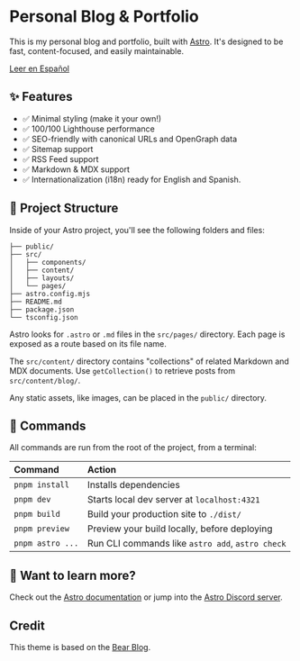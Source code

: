 # Personal Blog & Portfolio

This is my personal blog and portfolio, built with [Astro](https://astro.build/). It's designed to be fast, content-focused, and easily maintainable.

[Leer en Español](README_es.md)

## ✨ Features

-   ✅ Minimal styling (make it your own!)
-   ✅ 100/100 Lighthouse performance
-   ✅ SEO-friendly with canonical URLs and OpenGraph data
-   ✅ Sitemap support
-   ✅ RSS Feed support
-   ✅ Markdown & MDX support
-   ✅ Internationalization (i18n) ready for English and Spanish.

## 🚀 Project Structure

Inside of your Astro project, you'll see the following folders and files:

```text
├── public/
├── src/
│   ├── components/
│   ├── content/
│   ├── layouts/
│   └── pages/
├── astro.config.mjs
├── README.md
├── package.json
└── tsconfig.json
```

Astro looks for `.astro` or `.md` files in the `src/pages/` directory. Each page is exposed as a route based on its file name.

The `src/content/` directory contains "collections" of related Markdown and MDX documents. Use `getCollection()` to retrieve posts from `src/content/blog/`.

Any static assets, like images, can be placed in the `public/` directory.

## 🧞 Commands

All commands are run from the root of the project, from a terminal:

| Command          | Action                                         |
| :--------------- | :--------------------------------------------- |
| `pnpm install`   | Installs dependencies                          |
| `pnpm dev`       | Starts local dev server at `localhost:4321`    |
| `pnpm build`     | Build your production site to `./dist/`        |
| `pnpm preview`   | Preview your build locally, before deploying   |
| `pnpm astro ...` | Run CLI commands like `astro add`, `astro check` |

## 👀 Want to learn more?

Check out the [Astro documentation](https://docs.astro.build) or jump into the [Astro Discord server](https://astro.build/chat).

## Credit

This theme is based on the [Bear Blog](https://github.com/HermanMartinus/bearblog/).
